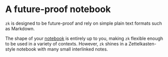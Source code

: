 # A future-proof notebook

`zk` is designed to be future-proof and rely on simple plain text formats such as Markdown.

The shape of your [notebook](notebook.md) is entirely up to you, making `zk` flexible enough to be used in a variety of contexts. However, `zk` shines in a Zettelkasten-style notebook with many small interlinked notes.
